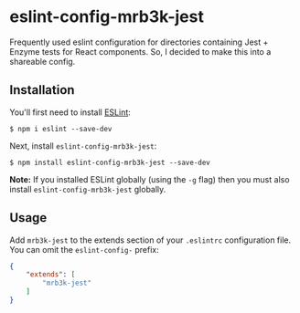 # eslint-config-mrb3k-jest

Frequently used eslint configuration for directories containing Jest + Enzyme tests for React components.  So, I decided to make this into a shareable config.

## Installation

You'll first need to install [ESLint](http://eslint.org):

```
$ npm i eslint --save-dev
```

Next, install `eslint-config-mrb3k-jest`:

```
$ npm install eslint-config-mrb3k-jest --save-dev
```

**Note:** If you installed ESLint globally (using the `-g` flag) then you must also install `eslint-config-mrb3k-jest` globally.

## Usage

Add `mrb3k-jest` to the extends section of your `.eslintrc` configuration file. You can omit the `eslint-config-` prefix:

```json
{
    "extends": [
        "mrb3k-jest"
    ]
}
```
